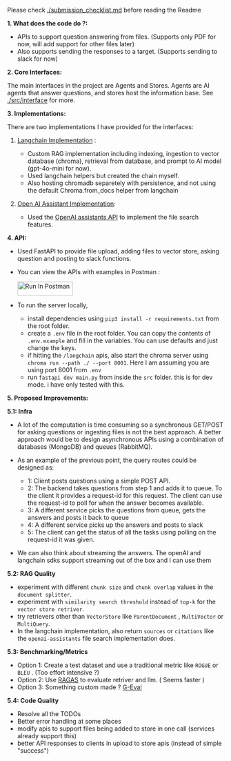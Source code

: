 Please check [./submission_checklist.md](./submission_checklist.md) before reading the Readme

**1. What does the code do ?:**

- APIs to support question answering from files. (Supports only PDF for now, will add support for other files later)
- Also supports sending the responses to a target. (Supports sending to slack for now)

**2. Core Interfaces:**

The main interfaces in the project are Agents and Stores. Agents are AI agents that answer questions, and stores host the information base. See [./src/interface](./src/interface/) for more.

**3. Implementations:**

There are two implementations I have provided for the interfaces:

1. [Langchain Implementation](./src/langchain/) : 
   - Custom RAG implementation including indexing, ingestion to vector database (chroma), retrieval from database, and prompt to AI model (gpt-4o-mini for now). 
   - Used langchain helpers but created the chain myself. 
   - Also hosting chromadb separetely with persistence, and not using the default Chroma.from_docs helper from langchain
  
2. [Open AI Assistant Implementation](./src/openai_assistants/):
   
   - Used the [OpenAI assistants API](https://platform.openai.com/docs/assistants/overview) to implement the file search features.

**4. API:**
  
  - Used FastAPI to provide file upload, adding files to vector store, asking question and posting to slack functions.
  - You can view the APIs with examples in Postman :
  
     [<img src="https://run.pstmn.io/button.svg" alt="Run In Postman" style="width: 128px; height: 32px;">](https://app.getpostman.com/run-collection/7638829-4199003a-6846-4c9b-96cb-749e743c9b95?action=collection%2Ffork&source=rip_markdown&collection-url=entityId%3D7638829-4199003a-6846-4c9b-96cb-749e743c9b95%26entityType%3Dcollection%26workspaceId%3D695166a5-a212-4b07-8aab-781842a14dff)
  - To run the server locally,
      - install dependencies using `pip3 install -r requirements.txt` from the root folder.
      - create a `.env` file in the root folder. You can copy the contents of `.env.example` and fill in the variables. You can use defaults and just change the keys.
      - if hitting the `/langchain` apis, also start the chroma server using `chroma run --path ./ --port 8001`. Here I am assuming you are using port 8001 from `.env`
      - run `fastapi dev main.py` from inside the `src` folder. this is for dev mode. i have only tested with this.


**5. Proposed Improvements:**

**5.1: Infra**
- A lot of the computation is time consuming so a synchronous GET/POST for asking questions or ingesting files is not the best approach. A better approach would be to design asynchronous APIs using a combination of databases (MongoDB) and queues (RabbitMQ).

- As an example of the previous point, the query routes could be designed as:
   
   - 1: Client posts questions using a simple POST API.
   - 2: The backend takes questions from step 1 and adds it to queue. To the client it provides a request-id for this request. The client can use the request-id to poll for when the answer becomes available.
   - 3: A different service picks the questions from queue, gets the answers and posts it back to queue
   - 4: A different service picks up the answers and posts to slack
   - 5: The client can get the status of all the tasks using polling on the request-id it was given.

- We can also think about streaming the answers. The openAI and langchain sdks support streaming out of the box and I can use them
 
**5.2: RAG Quality**

- experiment with different `chunk size` and `chunk overlap` values in the `document splitter`.
- experiment with `similarity search threshold` instead of `top-k` for the `vector store retriver`.
- try retrievers other than `VectorStore` like `ParentDocument` , `MultiVector`  or `MultiQuery`.
- In the langchain implementation, also return `sources` or `citations`
like the `openai-assistants` file search implementation does. 

**5.3: Benchmarking/Metrics**

- Option 1: Create a test dataset and use a traditional metric like `ROGUE` or `BLEU` . (Too effort intensive ?)
- Option 2: Use [RAGAS](https://docs.ragas.io/en/stable/) to evaluate retriver and llm. ( Seems faster )
- Option 3: Something custom made ? [G-Eval](https://arxiv.org/abs/2303.16634)
 
**5.4: Code Quality**
- Resolve all the TODOs
- Better error handling at some places
- modify apis to support files being added to store in one call (services already support this)
- better API responses to clients in upload to store apis (instead of simple "success")
  











